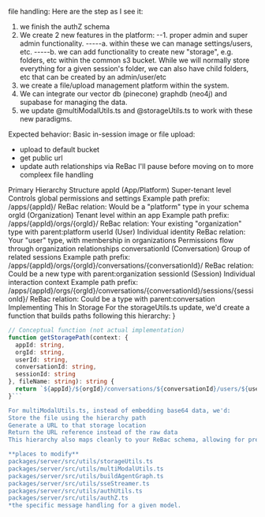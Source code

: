 file handling:
Here are the step as I see it:
1. we finish the authZ schema
2. We create 2 new features in the platform:
--1. proper admin and super admin functionality.
-----a. within these we can manage settings/users, etc.
-----b. we can add functionality to create new "storage", e.g. folders, etc within the common s3 bucket.  While we will normally store everything for a given session's folder, we can also have child folders, etc that can be created by an admin/user/etc 
2. we create a file/upload management platform within the system.  
3. We can integrate our vector db (pinecone) graphdb (neo4j) and supabase for managing the data.
4. we update @multiModalUtils.ts and @storageUtils.ts to work with these new paradigms.

Expected behavior:
Basic in-session image or file upload:
 - upload to default bucket
- get public url
- update auth relationships via ReBac
I'll pause before moving on to more compleex file handling

Primary Hierarchy Structure
appId (App/Platform)
Super-tenant level
Controls global permissions and settings
Example path prefix: /apps/{appId}/
ReBac relation: Would be a "platform" type in your schema
orgId (Organization)
Tenant level within an app
Example path prefix: /apps/{appId}/orgs/{orgId}/
ReBac relation: Your existing "organization" type with parent:platform
userId (User)
Individual identity
ReBac relation: Your "user" type, with membership in organizations
Permissions flow through organization relationships
conversationId (Conversation)
Group of related sessions
Example path prefix: /apps/{appId}/orgs/{orgId}/conversations/{conversationId}/
ReBac relation: Could be a new type with parent:organization
sessionId (Session)
Individual interaction context
Example path prefix: /apps/{appId}/orgs/{orgId}/conversations/{conversationId}/sessions/{sessionId}/
ReBac relation: Could be a type with parent:conversation
Implementing This In Storage
For the storageUtils.ts update, we'd create a function that builds paths following this hierarchy:
}
```typescript
// Conceptual function (not actual implementation)
function getStoragePath(context: {
  appId: string,
  orgId: string,
  userId: string,
  conversationId: string,
  sessionId: string
}, fileName: string): string {
  return `${appId}/${orgId}/conversations/${conversationId}/users/${userId}/sessions/${sessionId}/${fileName}`;
}```

For multiModalUtils.ts, instead of embedding base64 data, we'd:
Store the file using the hierarchy path
Generate a URL to that storage location
Return the URL reference instead of the raw data
This hierarchy also maps cleanly to your ReBac schema, allowing for precise access controls based on the natural structure of your application.

**places to modify**
packages/server/src/utils/storageUtils.ts
packages/server/src/utils/multiModalUtils.ts
packages/server/src/utils/buildAgentGraph.ts
packages/server/src/utils/sseStreamer.ts
packages/server/src/utils/authUtils.ts
packages/server/src/utils/authZ.ts
*the specific message handling for a given model.

